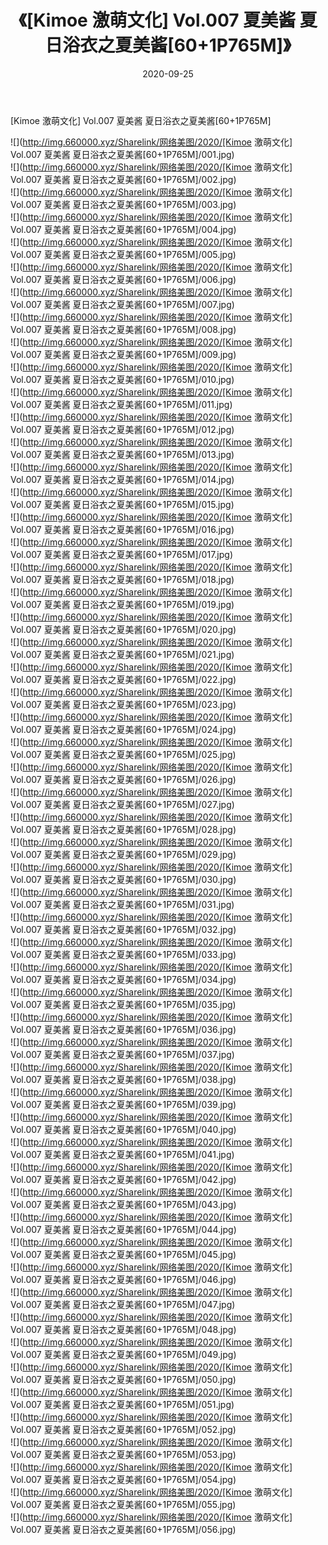 ﻿---
layout: post
title:  《[Kimoe 激萌文化] Vol.007 夏美酱 夏日浴衣之夏美酱[60+1P765M]》
date:   2020-09-25
img: http://img.660000.xyz/Sharelink/网络美图/2020/[Kimoe 激萌文化] Vol.007 夏美酱 夏日浴衣之夏美酱[60+1P765M]/000.jpg
categories: [美女, 清纯, 唯美]
---

[Kimoe 激萌文化] Vol.007 夏美酱 夏日浴衣之夏美酱[60+1P765M]

  ![](http://img.660000.xyz/Sharelink/网络美图/2020/[Kimoe 激萌文化] Vol.007 夏美酱 夏日浴衣之夏美酱[60+1P765M]/001.jpg) <br> ![](http://img.660000.xyz/Sharelink/网络美图/2020/[Kimoe 激萌文化] Vol.007 夏美酱 夏日浴衣之夏美酱[60+1P765M]/002.jpg) <br> ![](http://img.660000.xyz/Sharelink/网络美图/2020/[Kimoe 激萌文化] Vol.007 夏美酱 夏日浴衣之夏美酱[60+1P765M]/003.jpg) <br> ![](http://img.660000.xyz/Sharelink/网络美图/2020/[Kimoe 激萌文化] Vol.007 夏美酱 夏日浴衣之夏美酱[60+1P765M]/004.jpg) <br> ![](http://img.660000.xyz/Sharelink/网络美图/2020/[Kimoe 激萌文化] Vol.007 夏美酱 夏日浴衣之夏美酱[60+1P765M]/005.jpg) <br> ![](http://img.660000.xyz/Sharelink/网络美图/2020/[Kimoe 激萌文化] Vol.007 夏美酱 夏日浴衣之夏美酱[60+1P765M]/006.jpg) <br> ![](http://img.660000.xyz/Sharelink/网络美图/2020/[Kimoe 激萌文化] Vol.007 夏美酱 夏日浴衣之夏美酱[60+1P765M]/007.jpg) <br> ![](http://img.660000.xyz/Sharelink/网络美图/2020/[Kimoe 激萌文化] Vol.007 夏美酱 夏日浴衣之夏美酱[60+1P765M]/008.jpg) <br> ![](http://img.660000.xyz/Sharelink/网络美图/2020/[Kimoe 激萌文化] Vol.007 夏美酱 夏日浴衣之夏美酱[60+1P765M]/009.jpg) <br> ![](http://img.660000.xyz/Sharelink/网络美图/2020/[Kimoe 激萌文化] Vol.007 夏美酱 夏日浴衣之夏美酱[60+1P765M]/010.jpg) <br> ![](http://img.660000.xyz/Sharelink/网络美图/2020/[Kimoe 激萌文化] Vol.007 夏美酱 夏日浴衣之夏美酱[60+1P765M]/011.jpg) <br> ![](http://img.660000.xyz/Sharelink/网络美图/2020/[Kimoe 激萌文化] Vol.007 夏美酱 夏日浴衣之夏美酱[60+1P765M]/012.jpg) <br> ![](http://img.660000.xyz/Sharelink/网络美图/2020/[Kimoe 激萌文化] Vol.007 夏美酱 夏日浴衣之夏美酱[60+1P765M]/013.jpg) <br> ![](http://img.660000.xyz/Sharelink/网络美图/2020/[Kimoe 激萌文化] Vol.007 夏美酱 夏日浴衣之夏美酱[60+1P765M]/014.jpg) <br> ![](http://img.660000.xyz/Sharelink/网络美图/2020/[Kimoe 激萌文化] Vol.007 夏美酱 夏日浴衣之夏美酱[60+1P765M]/015.jpg) <br> ![](http://img.660000.xyz/Sharelink/网络美图/2020/[Kimoe 激萌文化] Vol.007 夏美酱 夏日浴衣之夏美酱[60+1P765M]/016.jpg) <br> ![](http://img.660000.xyz/Sharelink/网络美图/2020/[Kimoe 激萌文化] Vol.007 夏美酱 夏日浴衣之夏美酱[60+1P765M]/017.jpg) <br> ![](http://img.660000.xyz/Sharelink/网络美图/2020/[Kimoe 激萌文化] Vol.007 夏美酱 夏日浴衣之夏美酱[60+1P765M]/018.jpg) <br> ![](http://img.660000.xyz/Sharelink/网络美图/2020/[Kimoe 激萌文化] Vol.007 夏美酱 夏日浴衣之夏美酱[60+1P765M]/019.jpg) <br> ![](http://img.660000.xyz/Sharelink/网络美图/2020/[Kimoe 激萌文化] Vol.007 夏美酱 夏日浴衣之夏美酱[60+1P765M]/020.jpg) <br> ![](http://img.660000.xyz/Sharelink/网络美图/2020/[Kimoe 激萌文化] Vol.007 夏美酱 夏日浴衣之夏美酱[60+1P765M]/021.jpg) <br> ![](http://img.660000.xyz/Sharelink/网络美图/2020/[Kimoe 激萌文化] Vol.007 夏美酱 夏日浴衣之夏美酱[60+1P765M]/022.jpg) <br> ![](http://img.660000.xyz/Sharelink/网络美图/2020/[Kimoe 激萌文化] Vol.007 夏美酱 夏日浴衣之夏美酱[60+1P765M]/023.jpg) <br> ![](http://img.660000.xyz/Sharelink/网络美图/2020/[Kimoe 激萌文化] Vol.007 夏美酱 夏日浴衣之夏美酱[60+1P765M]/024.jpg) <br> ![](http://img.660000.xyz/Sharelink/网络美图/2020/[Kimoe 激萌文化] Vol.007 夏美酱 夏日浴衣之夏美酱[60+1P765M]/025.jpg) <br> ![](http://img.660000.xyz/Sharelink/网络美图/2020/[Kimoe 激萌文化] Vol.007 夏美酱 夏日浴衣之夏美酱[60+1P765M]/026.jpg) <br> ![](http://img.660000.xyz/Sharelink/网络美图/2020/[Kimoe 激萌文化] Vol.007 夏美酱 夏日浴衣之夏美酱[60+1P765M]/027.jpg) <br> ![](http://img.660000.xyz/Sharelink/网络美图/2020/[Kimoe 激萌文化] Vol.007 夏美酱 夏日浴衣之夏美酱[60+1P765M]/028.jpg) <br> ![](http://img.660000.xyz/Sharelink/网络美图/2020/[Kimoe 激萌文化] Vol.007 夏美酱 夏日浴衣之夏美酱[60+1P765M]/029.jpg) <br> ![](http://img.660000.xyz/Sharelink/网络美图/2020/[Kimoe 激萌文化] Vol.007 夏美酱 夏日浴衣之夏美酱[60+1P765M]/030.jpg) <br> ![](http://img.660000.xyz/Sharelink/网络美图/2020/[Kimoe 激萌文化] Vol.007 夏美酱 夏日浴衣之夏美酱[60+1P765M]/031.jpg) <br> ![](http://img.660000.xyz/Sharelink/网络美图/2020/[Kimoe 激萌文化] Vol.007 夏美酱 夏日浴衣之夏美酱[60+1P765M]/032.jpg) <br> ![](http://img.660000.xyz/Sharelink/网络美图/2020/[Kimoe 激萌文化] Vol.007 夏美酱 夏日浴衣之夏美酱[60+1P765M]/033.jpg) <br> ![](http://img.660000.xyz/Sharelink/网络美图/2020/[Kimoe 激萌文化] Vol.007 夏美酱 夏日浴衣之夏美酱[60+1P765M]/034.jpg) <br> ![](http://img.660000.xyz/Sharelink/网络美图/2020/[Kimoe 激萌文化] Vol.007 夏美酱 夏日浴衣之夏美酱[60+1P765M]/035.jpg) <br> ![](http://img.660000.xyz/Sharelink/网络美图/2020/[Kimoe 激萌文化] Vol.007 夏美酱 夏日浴衣之夏美酱[60+1P765M]/036.jpg) <br> ![](http://img.660000.xyz/Sharelink/网络美图/2020/[Kimoe 激萌文化] Vol.007 夏美酱 夏日浴衣之夏美酱[60+1P765M]/037.jpg) <br> ![](http://img.660000.xyz/Sharelink/网络美图/2020/[Kimoe 激萌文化] Vol.007 夏美酱 夏日浴衣之夏美酱[60+1P765M]/038.jpg) <br> ![](http://img.660000.xyz/Sharelink/网络美图/2020/[Kimoe 激萌文化] Vol.007 夏美酱 夏日浴衣之夏美酱[60+1P765M]/039.jpg) <br> ![](http://img.660000.xyz/Sharelink/网络美图/2020/[Kimoe 激萌文化] Vol.007 夏美酱 夏日浴衣之夏美酱[60+1P765M]/040.jpg) <br> ![](http://img.660000.xyz/Sharelink/网络美图/2020/[Kimoe 激萌文化] Vol.007 夏美酱 夏日浴衣之夏美酱[60+1P765M]/041.jpg) <br> ![](http://img.660000.xyz/Sharelink/网络美图/2020/[Kimoe 激萌文化] Vol.007 夏美酱 夏日浴衣之夏美酱[60+1P765M]/042.jpg) <br> ![](http://img.660000.xyz/Sharelink/网络美图/2020/[Kimoe 激萌文化] Vol.007 夏美酱 夏日浴衣之夏美酱[60+1P765M]/043.jpg) <br> ![](http://img.660000.xyz/Sharelink/网络美图/2020/[Kimoe 激萌文化] Vol.007 夏美酱 夏日浴衣之夏美酱[60+1P765M]/044.jpg) <br> ![](http://img.660000.xyz/Sharelink/网络美图/2020/[Kimoe 激萌文化] Vol.007 夏美酱 夏日浴衣之夏美酱[60+1P765M]/045.jpg) <br> ![](http://img.660000.xyz/Sharelink/网络美图/2020/[Kimoe 激萌文化] Vol.007 夏美酱 夏日浴衣之夏美酱[60+1P765M]/046.jpg) <br> ![](http://img.660000.xyz/Sharelink/网络美图/2020/[Kimoe 激萌文化] Vol.007 夏美酱 夏日浴衣之夏美酱[60+1P765M]/047.jpg) <br> ![](http://img.660000.xyz/Sharelink/网络美图/2020/[Kimoe 激萌文化] Vol.007 夏美酱 夏日浴衣之夏美酱[60+1P765M]/048.jpg) <br> ![](http://img.660000.xyz/Sharelink/网络美图/2020/[Kimoe 激萌文化] Vol.007 夏美酱 夏日浴衣之夏美酱[60+1P765M]/049.jpg) <br> ![](http://img.660000.xyz/Sharelink/网络美图/2020/[Kimoe 激萌文化] Vol.007 夏美酱 夏日浴衣之夏美酱[60+1P765M]/050.jpg) <br> ![](http://img.660000.xyz/Sharelink/网络美图/2020/[Kimoe 激萌文化] Vol.007 夏美酱 夏日浴衣之夏美酱[60+1P765M]/051.jpg) <br> ![](http://img.660000.xyz/Sharelink/网络美图/2020/[Kimoe 激萌文化] Vol.007 夏美酱 夏日浴衣之夏美酱[60+1P765M]/052.jpg) <br> ![](http://img.660000.xyz/Sharelink/网络美图/2020/[Kimoe 激萌文化] Vol.007 夏美酱 夏日浴衣之夏美酱[60+1P765M]/053.jpg) <br> ![](http://img.660000.xyz/Sharelink/网络美图/2020/[Kimoe 激萌文化] Vol.007 夏美酱 夏日浴衣之夏美酱[60+1P765M]/054.jpg) <br> ![](http://img.660000.xyz/Sharelink/网络美图/2020/[Kimoe 激萌文化] Vol.007 夏美酱 夏日浴衣之夏美酱[60+1P765M]/055.jpg) <br> ![](http://img.660000.xyz/Sharelink/网络美图/2020/[Kimoe 激萌文化] Vol.007 夏美酱 夏日浴衣之夏美酱[60+1P765M]/056.jpg) <br>